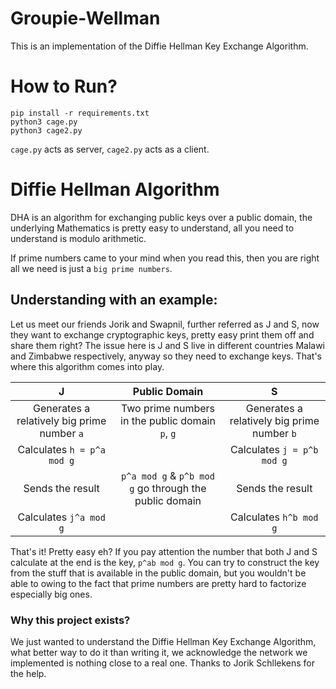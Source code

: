 # Groupie-Wellman
This is an implementation of the Diffie Hellman Key Exchange Algorithm.

# How to Run?
``` 
pip install -r requirements.txt
python3 cage.py
python3 cage2.py
```

`cage.py` acts as server, `cage2.py` acts as a client.

# Diffie Hellman Algorithm
DHA is an algorithm for exchanging public keys over a public domain, the 
underlying Mathematics is pretty easy to understand, all you need to understand is modulo arithmetic.

If prime numbers came to your mind when you read this, then you are right all we need is just a `big prime numbers`.

## Understanding with an example:
Let us meet our friends Jorik and Swapnil, further referred as J and S, now
they want to exchange cryptographic keys, pretty easy print them off and share them right? The issue here is J and S live in different countries Malawi and 
Zimbabwe respectively, anyway so they need to exchange keys. That's where this algorithm comes into play.

|J|Public Domain|S|
|:---:|:---:|:---:|
|Generates a relatively big prime number `a`|Two prime numbers in the public domain `p`, `g`|Generates a relatively big prime number `b`|
|Calculates `h = p^a mod g`| | Calculates `j = p^b mod g`|
|Sends the result| `p^a mod g` & `p^b mod g` go through the public domain|Sends the result
|Calculates `j^a mod g`| | Calculates `h^b mod g`|

That's it! Pretty easy eh? If you pay attention the number that both J and S
calculate at the end is the key, `p^ab mod g`. You can try to construct the key
from the stuff that is available in the public domain, but you wouldn't be able
to owing to the fact that prime numbers are pretty hard to factorize especially 
big ones.

### Why this project exists?
We just wanted to understand the Diffie Hellman Key Exchange Algorithm, what better way to do it than writing it, we acknowledge the network we implemented is nothing close to a real one. Thanks to Jorik Schllekens for the help.
